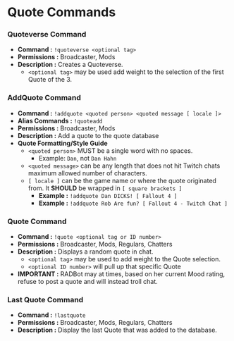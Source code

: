 # Quote Commands




### Quoteverse Command

- **Command :** `!quoteverse <optional tag>`  
- **Permissions :** Broadcaster, Mods  
- **Description :** Creates a Quoteverse.  
   - `<optional tag>` may be used add weight to the selection of the first Quote
of the 3.  




### AddQuote Command

- **Command :** `!addquote <quoted person> <quoted message [ locale ]>`
- **Alias Commands :** `!quoteadd`
- **Permissions :** Broadcaster, Mods
- **Description :** Add a quote to the quote database
- **__Quote Formatting/Style Guide__**
   - `<quoted person>` MUST be a single word with no spaces.  
      - Example: `Dan`, not `Dan Hahn`  
   - `<quoted message>` can be any length that does not hit Twitch chats maximum allowed number of characters.  
   - `[ locale ]` can be the game name or where the quote originated from.  It **SHOULD** be wrapped in `[ square brackets ]`  
      - **Example :** `!addquote Dan DICKS! [ Fallout 4 ]`  
      - **Example :** `!addquote Rob Are fun? [ Fallout 4 - Twitch Chat ]`  



  
### Quote Command

- **Command :** `!quote <optional tag or ID number>`  
- **Permissions :** Broadcaster, Mods, Regulars, Chatters  
- **Description :** Displays a random quote in chat.  
   - `<optional tag>` may be used to add weight to the Quote selection.  
   - `<optional ID number>` will pull up that specific Quote  
- **IMPORTANT :** RADBot may at times, based on her current Mood rating, refuse to post a quote and will instead troll chat.  




### Last Quote Command

- **Command :** `!lastquote`  
- **Permissions :** Broadcaster, Mods, Regulars, Chatters  
- **Description :** Display the last Quote that was added to the database.  



